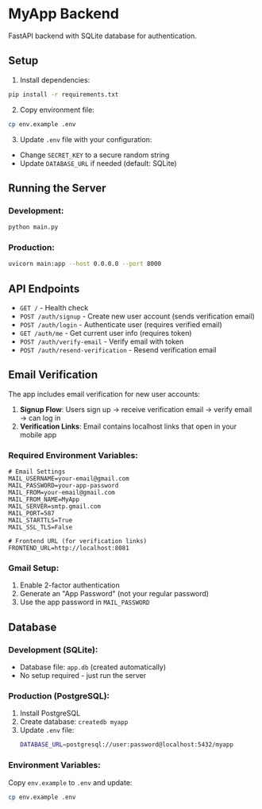 # MyApp Backend

FastAPI backend with SQLite database for authentication.

## Setup

1. Install dependencies:
```bash
pip install -r requirements.txt
```

2. Copy environment file:
```bash
cp env.example .env
```

3. Update `.env` file with your configuration:
- Change `SECRET_KEY` to a secure random string
- Update `DATABASE_URL` if needed (default: SQLite)

## Running the Server

### Development:
```bash
python main.py
```

### Production:
```bash
uvicorn main:app --host 0.0.0.0 --port 8000
```

## API Endpoints

- `GET /` - Health check
- `POST /auth/signup` - Create new user account (sends verification email)
- `POST /auth/login` - Authenticate user (requires verified email)
- `GET /auth/me` - Get current user info (requires token)
- `POST /auth/verify-email` - Verify email with token
- `POST /auth/resend-verification` - Resend verification email

## Email Verification

The app includes email verification for new user accounts:

1. **Signup Flow**: Users sign up → receive verification email → verify email → can log in
2. **Verification Links**: Email contains localhost links that open in your mobile app

### Required Environment Variables:
```env
# Email Settings
MAIL_USERNAME=your-email@gmail.com
MAIL_PASSWORD=your-app-password
MAIL_FROM=your-email@gmail.com
MAIL_FROM_NAME=MyApp
MAIL_SERVER=smtp.gmail.com
MAIL_PORT=587
MAIL_STARTTLS=True
MAIL_SSL_TLS=False

# Frontend URL (for verification links)
FRONTEND_URL=http://localhost:8081
```

### Gmail Setup:
1. Enable 2-factor authentication
2. Generate an "App Password" (not your regular password)
3. Use the app password in `MAIL_PASSWORD`

## Database

### **Development (SQLite):**
- Database file: `app.db` (created automatically)
- No setup required - just run the server

### **Production (PostgreSQL):**
1. Install PostgreSQL
2. Create database: `createdb myapp`
3. Update `.env` file:
   ```bash
   DATABASE_URL=postgresql://user:password@localhost:5432/myapp
   ```

### **Environment Variables:**
Copy `env.example` to `.env` and update:
```bash
cp env.example .env
```
